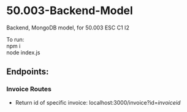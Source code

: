 # 50.003-Backend-Model
Backend, MongoDB model, for 50.003 ESC C1 I2

To run:<br />
npm i <br />
node index.js

## Endpoints:
### Invoice Routes
+ Return id of specific invoice:
localhost:3000/invoice?id=*invoiceid*



